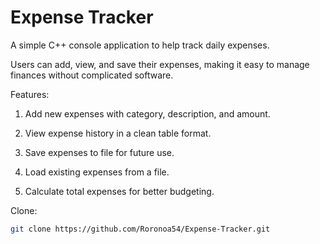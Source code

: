 # Expense Tracker

A simple C++ console application to help track daily expenses.

Users can add, view, and save their expenses, making it easy to manage finances without complicated software.

Features:

1. Add new expenses with category, description, and amount.

2. View expense history in a clean table format.

3. Save expenses to file for future use.

4. Load existing expenses from a file.

5. Calculate total expenses for better budgeting.

Clone:

```bash
git clone https://github.com/Roronoa54/Expense-Tracker.git
